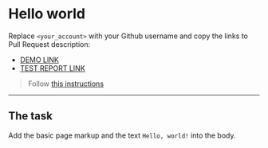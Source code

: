 # Hello world
Replace `<your_account>` with your Github username and copy the links to Pull Request description:
- [DEMO LINK](https://Mariia-Torkaienko.github.io/layout_hello-world/)
- [TEST REPORT LINK](https://Mariia-Torkaienko.github.io/layout_hello-world/report/html_report/)

> Follow [this instructions](https://github.com/mate-academy/layout_task-guideline#how-to-solve-the-layout-tasks-on-github)
___

## The task 
Add the basic page markup and the text `Hello, world!` into the body.
